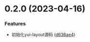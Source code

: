 

# 0.2.0 (2023-04-16)


### Features

* 初始化yui-layout源码 ([d636ae4](https://github.com/Y-Cwei/yui-layout/commit/d636ae48bebed7aa319ccd013109474b7e8db02e))